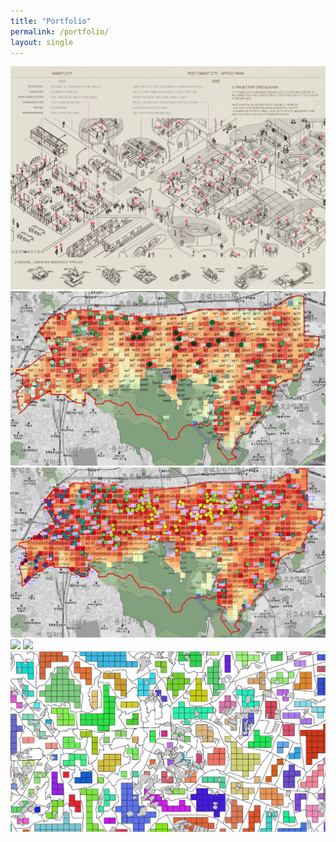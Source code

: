 ```yaml
---
title: "Portfolio"
permalink: /portfolio/
layout: single
---
```

![](https://github.com/w0016/w0016.github.io/blob/master/assets/port_sample.jpg)
![](./assets/park.png)
![](./assets/total.png)
![](./assets/hae1.png)
![](./assets/hae2.png)
![~](./assets/줌인2.PNG)


